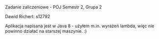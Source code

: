 Zadanie zaliczeniowe - POJ
Semestr 2, Grupa 2

Dawid Richert: s12792

Aplikacja napisana jest w Java 8 - użyłem m.in. wyrażeń lambda, 
więc nie powinno działać na starszej maszynie. :)